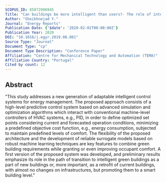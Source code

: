```yaml
---
SCOPUS_ID: 85072996945
Title: "Can buildings be more intelligent than users?- The role of intelligent supervision concept integrated into building predictive control"
Author: "Sheikhnejad Y."
Journal: "Energy Reports"
Publication Date: {'$date': '2020-02-01T00:00:00Z'}
Publication Year: 2020
DOI: "10.1016/j.egyr.2019.08.081"
Source Type: "Journal"
Document Type: "cp"
Document Type Description: "Conference Paper"
Affiliation: "Centre for Mechanical Technology and Automation (TEMA)"
Affiliation Country: "Portugal"
Cited by count: 12
---
```


## Abstract
"This study addresses a new generation of adaptable intelligent control systems for energy management. The proposed approach consists of a high-level predictive control system based on advanced simulation and optimization algorithms which interact with conventional machine-level controllers of HVAC systems, e.g., PID, in order to define optimized set points considering current and forecasted operation conditions, minimizing a predefined objective cost function, e.g., energy consumption, subjected to maintain predefined levels of comfort. The flexibility of the proposed architecture and the development of reliable surrogate models based on robust machine learning techniques are key features to combine green building requirements while granting or even improving occupant comfort. A first version of the proposed system was developed, and preliminary results emphasize its role in the path of transition to intelligent green buildings as a part of new buildings or, more important, as a retrofit of current buildings, with almost no changes on infrastructures, but promoting them to a smart building level."

